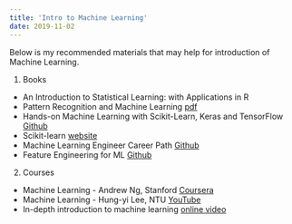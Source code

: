 ```yaml
---
title: 'Intro to Machine Learning'
date: 2019-11-02
---
```


Below is my recommended materials that may help for introduction of Machine Learning. 



1. Books

- An Introduction to Statistical Learning: with Applications in R
- Pattern Recognition and Machine Learning [pdf](http://users.isr.ist.utl.pt/~wurmd/Livros/school/Bishop%20-%20Pattern%20Recognition%20And%20Machine%20Learning%20-%20Springer%20%202006.pdf)
- Hands-on Machine Learning with Scikit-Learn, Keras and TensorFlow [Github](https://www.oreilly.com/library/view/hands-on-machine-learning/9781492032632/)
- Scikit-learn [website](https://scikit-learn.org/stable/documentation.html)
- Machine Learning Engineer Career Path [Github](https://github.com/virgili0/Virgilio/tree/master/LearningPaths/Machine%20Learning%20Engineer%20Career%20Path)
- Feature Engineering for ML [Github](https://www.safaribooksonline.com/library/view/feature-engineering-for/9781491953235/)



2. Courses

- Machine Learning - Andrew Ng, Stanford [Coursera](https://www.coursera.org/learn/machine-learning?)
- Machine Learning - Hung-yi Lee, NTU [YouTube](https://www.youtube.com/playlist?list=PLJV_el3uVTsPy9oCRY30oBPNLCo89yu49)
- In-depth introduction to machine learning [online video](https://www.r-bloggers.com/in-depth-introduction-to-machine-learning-in-15-hours-of-expert-videos/)